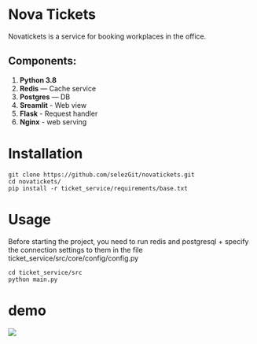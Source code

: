 # Nova Tickets
Novatickets is a service for booking workplaces in the office.

## Components:
1. **Python 3.8**
2. **Redis** — Cache service
3. **Postgres** — DB 
4. **Sreamlit** - Web view
5. **Flask** - Request handler
6. **Nginx** - web serving 


# Installation
    git clone https://github.com/selezGit/novatickets.git
    cd novatickets/
    pip install -r ticket_service/requirements/base.txt

# Usage
Before starting the project, you need to run redis and postgresql + specify the connection settings to them in the file ticket_service/src/core/config/config.py

    cd ticket_service/src
    python main.py


# demo

![](ticket_service/src/static/img/demo.gif)